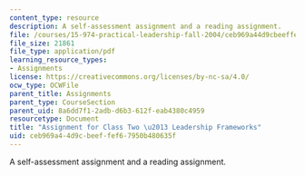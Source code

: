 ```yaml
---
content_type: resource
description: A self-assessment assignment and a reading assignment.
file: /courses/15-974-practical-leadership-fall-2004/ceb969a44d9cbeeffef67950b480635f_1st_assignmt.pdf
file_size: 21861
file_type: application/pdf
learning_resource_types:
- Assignments
license: https://creativecommons.org/licenses/by-nc-sa/4.0/
ocw_type: OCWFile
parent_title: Assignments
parent_type: CourseSection
parent_uid: 8a6dd7f1-2adb-d6b3-612f-eab4380c4959
resourcetype: Document
title: "Assignment for Class Two \u2013 Leadership Frameworks"
uid: ceb969a4-4d9c-beef-fef6-7950b480635f
---
```

A self-assessment assignment and a reading assignment.